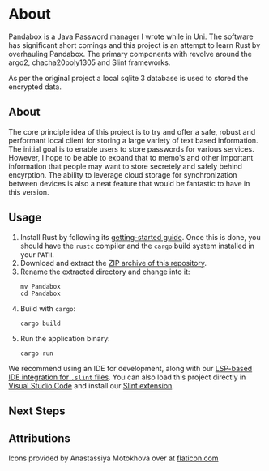 # About

Pandabox is a Java Password manager I wrote while in Uni. The software has significant short comings and this project is an attempt to learn Rust by overhauling Pandabox. The primary components with revolve around the argo2, chacha20poly1305 and Slint frameworks. 

As per the original project a local sqlite 3 database is used to stored the encrypted data. 

## About

The core principle idea of this project is to try and offer a safe, robust and performant local client for storing a large variety of text based information. The initial goal is to enable users to store passwords for various services.
However, I hope to be able to expand that to memo's and other important information that people may want to store secretely and safely behind encyrption. The ability to leverage cloud storage for synchronization between devices is also
a neat feature that would be fantastic to have in this version. 

## Usage

1. Install Rust by following its [getting-started guide](https://www.rust-lang.org/learn/get-started).
   Once this is done, you should have the `rustc` compiler and the `cargo` build system installed in your `PATH`.
2. Download and extract the [ZIP archive of this repository](https://github.com/slint-ui/slint-rust-template/archive/refs/heads/main.zip).
3. Rename the extracted directory and change into it:
    ```
    mv Pandabox
    cd Pandabox  
    ```
4. Build with `cargo`:
    ```
    cargo build
    ```
5. Run the application binary:
    ```
    cargo run
    ```

We recommend using an IDE for development, along with our [LSP-based IDE integration for `.slint` files](https://github.com/slint-ui/slint/blob/master/tools/lsp/README.md). You can also load this project directly in [Visual Studio Code](https://code.visualstudio.com) and install our [Slint extension](https://marketplace.visualstudio.com/items?itemName=Slint.slint).

## Next Steps

## Attributions

Icons provided by Anastassiya Motokhova over at [flaticon.com](https://www.flaticon.com/authors/anastassiya-motokhova) 
